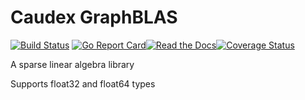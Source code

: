 # Caudex GraphBLAS

[![Build Status](https://travis-ci.org/RossMerr/Caudex.GraphBLAS.svg?branch=master)](https://travis-ci.org/RossMerr/Caudex.GraphBLAS)
[![Go Report Card](https://goreportcard.com/badge/github.com/RossMerr/Caudex.GraphBLAS)](https://goreportcard.com/report/github.com/RossMerr/Caudex.GraphBLAS)[![Read the Docs](https://godoc.org/github.com/RossMerr/Caudex.GraphBLAS?status.svg)](https://godoc.org/github.com/RossMerr/Caudex.GraphBLAS)[![Coverage Status](https://coveralls.io/repos/github/RossMerr/Caudex.GraphBLAS/badge.svg?branch=master)](https://coveralls.io/github/RossMerr/Caudex.GraphBLAS?branch=master)

A sparse linear algebra library

Supports float32 and float64 types